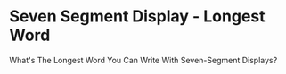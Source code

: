 # Seven Segment Display - Longest Word
What's The Longest Word You Can Write With Seven-Segment Displays?
